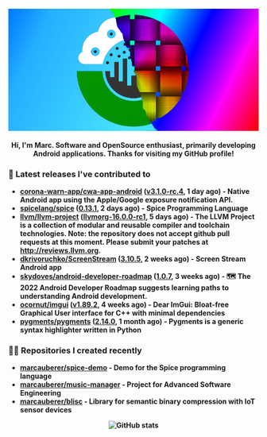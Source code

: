 <p align="center">
	<img src="https://raw.githubusercontent.com/marcauberer/marcauberer/master/images/frontpage-image.jpg">
	<br><br>
	<b>Hi, I'm Marc. Software and OpenSource enthusiast, primarily developing Android applications. Thanks for visiting my GitHub profile!
</p>

### 🚀 Latest releases I've contributed to


- [corona-warn-app/cwa-app-android](https://github.com/corona-warn-app/cwa-app-android) ([v3.1.0-rc.4](https://github.com/corona-warn-app/cwa-app-android/releases/tag/v3.1.0-rc.4), 1 day ago) - Native Android app using the Apple/Google exposure notification API.
- [spicelang/spice](https://github.com/spicelang/spice) ([0.13.1](https://github.com/spicelang/spice/releases/tag/0.13.1), 2 days ago) - Spice Programming Language
- [llvm/llvm-project](https://github.com/llvm/llvm-project) ([llvmorg-16.0.0-rc1](https://github.com/llvm/llvm-project/releases/tag/llvmorg-16.0.0-rc1), 5 days ago) - The LLVM Project is a collection of modular and reusable compiler and toolchain technologies. Note: the repository does not accept github pull requests at this moment. Please submit your patches at http://reviews.llvm.org.
- [dkrivoruchko/ScreenStream](https://github.com/dkrivoruchko/ScreenStream) ([3.10.5](https://github.com/dkrivoruchko/ScreenStream/releases/tag/3.10.5), 2 weeks ago) - Screen Stream Android app
- [skydoves/android-developer-roadmap](https://github.com/skydoves/android-developer-roadmap) ([1.0.7](https://github.com/skydoves/android-developer-roadmap/releases/tag/1.0.7), 3 weeks ago) - 🗺 The 2022 Android Developer Roadmap suggests learning paths to understanding Android development.
- [ocornut/imgui](https://github.com/ocornut/imgui) ([v1.89.2](https://github.com/ocornut/imgui/releases/tag/v1.89.2), 4 weeks ago) - Dear ImGui: Bloat-free Graphical User interface for C&#43;&#43; with minimal dependencies
- [pygments/pygments](https://github.com/pygments/pygments) ([2.14.0](https://github.com/pygments/pygments/releases/tag/2.14.0), 1 month ago) - Pygments is a generic syntax highlighter written in Python

### 👨‍💻 Repositories I created recently
- [marcauberer/spice-demo](https://github.com/marcauberer/spice-demo) - Demo for the Spice programming language
- [marcauberer/music-manager](https://github.com/marcauberer/music-manager) - Project for Advanced Software Engineering
- [marcauberer/blisc](https://github.com/marcauberer/blisc) - Library for semantic binary compression with IoT sensor devices

<p align="center">
	<img src="https://github-readme-stats.vercel.app/api?username=marcauberer&show_icons=true&theme=dark" alt="GitHub stats">
</p>
